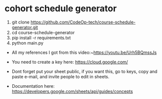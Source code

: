 # cohort schedule generator

1. git clone https://github.com/CodeOp-tech/course-schedule-generator.git
2. cd course-schedule-generator
3. pip install -r requirements.txt
4. python main.py

- All my references I got from this video:~https://youtu.be/Urh5BQmssJs
- You need to create a key here: https://cloud.google.com/
- Dont forget put your sheet public, if you want this, go to keys, copy and paste e-mail, and invite people to edit in sheets.

- Documentation here: https://developers.google.com/sheets/api/guides/concepts
